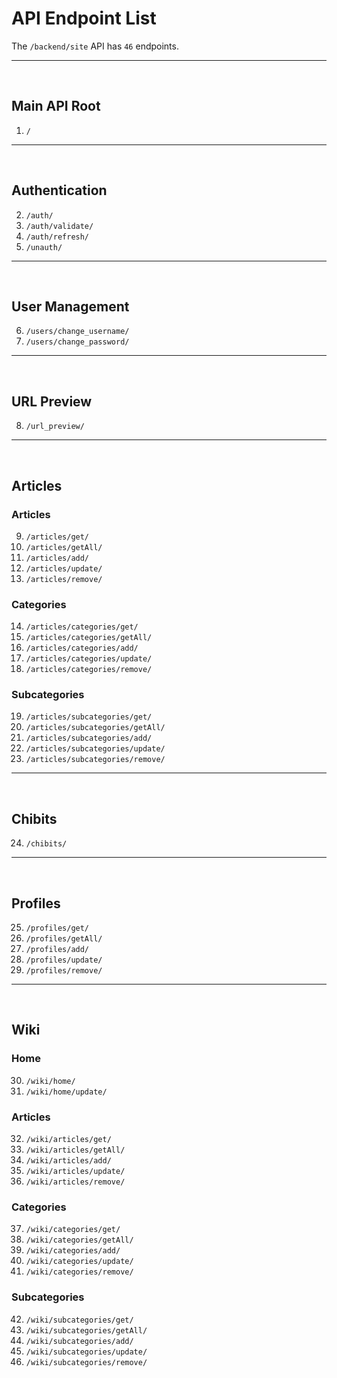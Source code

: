 # API Endpoint List

The `/backend/site` API has `46` endpoints.

---
<br>

## Main API Root
1. `/`

---
<br>

## Authentication
2. `/auth/`
3. `/auth/validate/`
4. `/auth/refresh/`
5. `/unauth/`

---
<br>

## User Management
6. `/users/change_username/`
7. `/users/change_password/`

---
<br>

## URL Preview
8. `/url_preview/`

---
<br>

## Articles

### Articles
9. `/articles/get/`
10. `/articles/getAll/`
11. `/articles/add/`
12. `/articles/update/`
13. `/articles/remove/`

### Categories
14. `/articles/categories/get/`
15. `/articles/categories/getAll/`
16. `/articles/categories/add/`
17. `/articles/categories/update/`
18. `/articles/categories/remove/`

### Subcategories
19. `/articles/subcategories/get/`
20. `/articles/subcategories/getAll/`
21. `/articles/subcategories/add/`
22. `/articles/subcategories/update/`
23. `/articles/subcategories/remove/`

---
<br>

## Chibits
24. `/chibits/`

---
<br>

## Profiles
25. `/profiles/get/`
26. `/profiles/getAll/`
27. `/profiles/add/`
28. `/profiles/update/`
29. `/profiles/remove/`

---
<br>

## Wiki

### Home
30. `/wiki/home/`
31. `/wiki/home/update/`

### Articles
32. `/wiki/articles/get/`
33. `/wiki/articles/getAll/`
34. `/wiki/articles/add/`
35. `/wiki/articles/update/`
36. `/wiki/articles/remove/` 

### Categories
37. `/wiki/categories/get/`
38. `/wiki/categories/getAll/`
39. `/wiki/categories/add/`
40. `/wiki/categories/update/`
41. `/wiki/categories/remove/`

### Subcategories
42. `/wiki/subcategories/get/`
43. `/wiki/subcategories/getAll/`
44. `/wiki/subcategories/add/`
45. `/wiki/subcategories/update/`
46. `/wiki/subcategories/remove/` 
